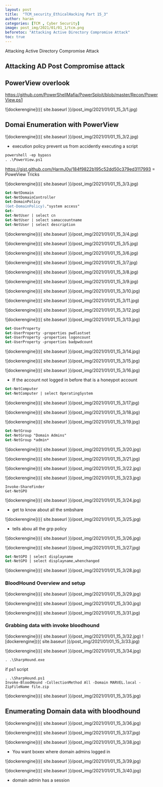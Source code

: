 ```yaml
---
layout: post
title:  "TCM_security_EthicalHacking Part 15_3"
author: haran
categories: [TCM , Cyber Security]
image: post_img/2021/01/01_1/tcm.png
beforetoc: "Attacking Active Directory Compromise Attack"
toc: true
---
```


Attacking Active Directory Compromise Attack

## Attacking AD Post Compromise attack

## PowerView overlook

https://github.com/PowerShellMafia/PowerSploit/blob/master/Recon/PowerView.ps1

![dockerengine]({{ site.baseurl }}/post_img/2021/01/01_15_3/1.jpg)

## Domai Enumeration with PowerView

![dockerengine]({{ site.baseurl }}/post_img/2021/01/01_15_3/2.jpg)

- execution policy prevent us from accidently executing a script

```ps
powershell -ep bypass
. .\PowerView.ps1
```

https://gist.github.com/HarmJ0y/184f9822b195c52dd50c379ed3117993 =  PoweView Tricks

![dockerengine]({{ site.baseurl }}/post_img/2021/01/01_15_3/3.jpg)

```ps
Get-NetDomain
Get-NetDomainController
Get-DomainPolicy
(Get-DomainPolicy)."system access"
Get-
Get-NetUser | select cn
Get-NetUser | select samaccountname
Get-NetUser | select description
```

![dockerengine]({{ site.baseurl }}/post_img/2021/01/01_15_3/4.jpg)

![dockerengine]({{ site.baseurl }}/post_img/2021/01/01_15_3/5.jpg)

![dockerengine]({{ site.baseurl }}/post_img/2021/01/01_15_3/6.jpg)

![dockerengine]({{ site.baseurl }}/post_img/2021/01/01_15_3/7.jpg)

![dockerengine]({{ site.baseurl }}/post_img/2021/01/01_15_3/8.jpg)

![dockerengine]({{ site.baseurl }}/post_img/2021/01/01_15_3/9.jpg)

![dockerengine]({{ site.baseurl }}/post_img/2021/01/01_15_3/10.jpg)

![dockerengine]({{ site.baseurl }}/post_img/2021/01/01_15_3/11.jpg)


![dockerengine]({{ site.baseurl }}/post_img/2021/01/01_15_3/12.jpg)

![dockerengine]({{ site.baseurl }}/post_img/2021/01/01_15_3/13.jpg)

```ps
Get-UserProperty
Get-UserProperty -properties pwdlastset
Get-UserProperty -properties logoncount
Get-UserProperty -properties badpwdcount
```

![dockerengine]({{ site.baseurl }}/post_img/2021/01/01_15_3/14.jpg)

![dockerengine]({{ site.baseurl }}/post_img/2021/01/01_15_3/15.jpg)

![dockerengine]({{ site.baseurl }}/post_img/2021/01/01_15_3/16.jpg)

- If the account not logged in before that is a honeypot account

```ps
Get-NetComputer
Get-NetComputer | select OperatingSystem
```
![dockerengine]({{ site.baseurl }}/post_img/2021/01/01_15_3/17.jpg)

![dockerengine]({{ site.baseurl }}/post_img/2021/01/01_15_3/18.jpg)

![dockerengine]({{ site.baseurl }}/post_img/2021/01/01_15_3/19.jpg)

```ps
Get-NetGroup
Get-NetGroup "Domain Admins"
Get-NetGroup *admin*
```
![dockerengine]({{ site.baseurl }}/post_img/2021/01/01_15_3/20.jpg)

![dockerengine]({{ site.baseurl }}/post_img/2021/01/01_15_3/21.jpg)

![dockerengine]({{ site.baseurl }}/post_img/2021/01/01_15_3/22.jpg)

![dockerengine]({{ site.baseurl }}/post_img/2021/01/01_15_3/23.jpg)

```
Invoke-ShareFinder
Get-NetGPO
```

![dockerengine]({{ site.baseurl }}/post_img/2021/01/01_15_3/24.jpg)

- get to know about all the smbshare

![dockerengine]({{ site.baseurl }}/post_img/2021/01/01_15_3/25.jpg)

- tells abou all the grp policy

![dockerengine]({{ site.baseurl }}/post_img/2021/01/01_15_3/26.jpg)

![dockerengine]({{ site.baseurl }}/post_img/2021/01/01_15_3/27.jpg)

```ps
Get-NetGPO | select displayname
Get-NetGPO | select displayname,whenchanged
```

![dockerengine]({{ site.baseurl }}/post_img/2021/01/01_15_3/28.jpg)

### BloodHound Overview and setup

![dockerengine]({{ site.baseurl }}/post_img/2021/01/01_15_3/29.jpg)

![dockerengine]({{ site.baseurl }}/post_img/2021/01/01_15_3/30.jpg)

![dockerengine]({{ site.baseurl }}/post_img/2021/01/01_15_3/31.jpg)

### Grabbing data with invoke bloodhound

![dockerengine]({{ site.baseurl }}/post_img/2021/01/01_15_3/32.jpg)
![dockerengine]({{ site.baseurl }}/post_img/2021/01/01_15_3/33.jpg)

![dockerengine]({{ site.baseurl }}/post_img/2021/01/01_15_3/34.jpg)

```ps
. .\SharpHound.exe

```

if ps1 script

```
. .\SharpHound.ps1
Invoke-BloodHound -CollectionMethod All -Domain MARVEL.local -ZipFileName file.zip
```

![dockerengine]({{ site.baseurl }}/post_img/2021/01/01_15_3/35.jpg)

## Enumerating Domain data with bloodhound

![dockerengine]({{ site.baseurl }}/post_img/2021/01/01_15_3/36.jpg)

![dockerengine]({{ site.baseurl }}/post_img/2021/01/01_15_3/37.jpg)

![dockerengine]({{ site.baseurl }}/post_img/2021/01/01_15_3/38.jpg)

- You want boxex where domain admins logged in

![dockerengine]({{ site.baseurl }}/post_img/2021/01/01_15_3/39.jpg)

![dockerengine]({{ site.baseurl }}/post_img/2021/01/01_15_3/40.jpg)

- domain admin has a session